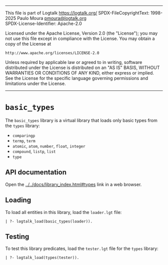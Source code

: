________________________________________________________________________

This file is part of Logtalk <https://logtalk.org/>
SPDX-FileCopyrightText: 1998-2025 Paulo Moura <pmoura@logtalk.org>  
SPDX-License-Identifier: Apache-2.0

Licensed under the Apache License, Version 2.0 (the "License");
you may not use this file except in compliance with the License.
You may obtain a copy of the License at

    http://www.apache.org/licenses/LICENSE-2.0

Unless required by applicable law or agreed to in writing, software
distributed under the License is distributed on an "AS IS" BASIS,
WITHOUT WARRANTIES OR CONDITIONS OF ANY KIND, either express or implied.
See the License for the specific language governing permissions and
limitations under the License.
________________________________________________________________________


`basic_types`
=============

The `basic_types` library is a virtual library that loads only basic types
from the `types` library:

- `comparingp`
- `termp`, `term`
- `atomic`, `atom`, `number`, `float`, `integer`
- `compound`, `listp`, `list`
- `type`


API documentation
-----------------

Open the [../../docs/library_index.html#types](../../docs/library_index.html#types)
link in a web browser.


Loading
-------

To load all entities in this library, load the `loader.lgt` file:

	| ?- logtalk_load(basic_types(loader)).


Testing
-------

To test this library predicates, load the `tester.lgt` file for the `types`
library:

	| ?- logtalk_load(types(tester)).
